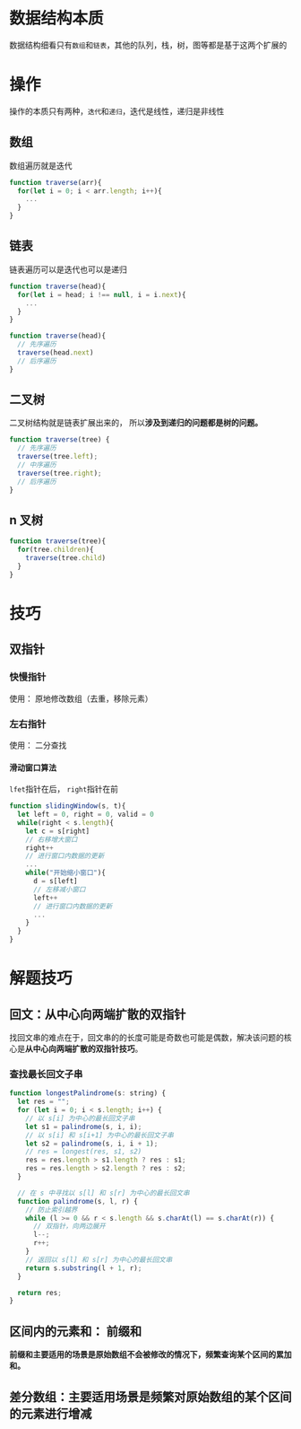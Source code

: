 <!--
 * @Description:
 * @Date: 2022-05-28 10:25:38
 * @Author: mason
-->

# 数据结构本质

数据结构细看只有`数组`和`链表`，其他的队列，栈，树，图等都是基于这两个扩展的

# 操作

操作的本质只有两种，`迭代`和`递归`，迭代是线性，递归是非线性

## 数组

数组遍历就是迭代

```js
function traverse(arr){
  for(let i = 0; i < arr.length; i++){
    ...
  }
}
```

## 链表

链表遍历可以是迭代也可以是递归

```js
function traverse(head){
  for(let i = head; i !== null, i = i.next){
    ...
  }
}

function traverse(head){
  // 先序遍历
  traverse(head.next)
  // 后序遍历
}

```

## 二叉树

二叉树结构就是链表扩展出来的， 所以**涉及到递归的问题都是树的问题。**

```js
function traverse(tree) {
  // 先序遍历
  traverse(tree.left);
  // 中序遍历
  traverse(tree.right);
  // 后序遍历
}
```

## n 叉树

```js
function traverse(tree){
  for(tree.children){
    traverse(tree.child)
  }
}
```

# 技巧

## 双指针

### 快慢指针

使用： 原地修改数组（去重，移除元素）

### 左右指针

使用： 二分查找

#### 滑动窗口算法

`lfet`指针在后， `right`指针在前

```js
function slidingWindow(s, t){
  let left = 0, right = 0, valid = 0
  while(right < s.length){
    let c = s[right]
    // 右移增大窗口
    right++
    // 进行窗口内数据的更新
    ...
    while("开始缩小窗口"){
      d = s[left]
      // 左移减小窗口
      left++
      // 进行窗口内数据的更新
      ...
    }
  }
}
```

# 解题技巧

## 回文：从中心向两端扩散的双指针

找回文串的难点在于，回文串的的长度可能是奇数也可能是偶数，解决该问题的核心是**从中心向两端扩散的双指针技巧**。

### 查找最长回文子串

```js
function longestPalindrome(s: string) {
  let res = "";
  for (let i = 0; i < s.length; i++) {
    // 以 s[i] 为中心的最长回文子串
    let s1 = palindrome(s, i, i);
    // 以 s[i] 和 s[i+1] 为中心的最长回文子串
    let s2 = palindrome(s, i, i + 1);
    // res = longest(res, s1, s2)
    res = res.length > s1.length ? res : s1;
    res = res.length > s2.length ? res : s2;
  }

  // 在 s 中寻找以 s[l] 和 s[r] 为中心的最长回文串
  function palindrome(s, l, r) {
    // 防止索引越界
    while (l >= 0 && r < s.length && s.charAt(l) == s.charAt(r)) {
      // 双指针，向两边展开
      l--;
      r++;
    }
    // 返回以 s[l] 和 s[r] 为中心的最长回文串
    return s.substring(l + 1, r);
  }

  return res;
}
```

## 区间内的元素和： 前缀和

**前缀和主要适用的场景是原始数组不会被修改的情况下，频繁查询某个区间的累加和。**

## 差分数组：主要适用场景是频繁对原始数组的某个区间的元素进行增减
